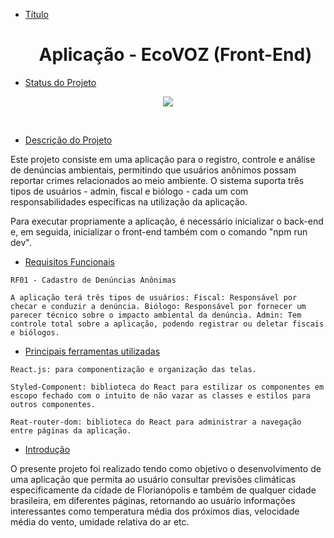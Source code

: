* [Título](#Título) <h1 align="center">Aplicação - EcoVOZ (Front-End)</h1>

* [Status do Projeto](#Status-do-Projeto)

<p align="center">
<img src="https://img.shields.io/badge/Status-Concluído-green">
</p>
<br>

* [Descrição do Projeto](#Descrição-do-Projeto)

Este projeto consiste em uma aplicação para o registro, controle e análise de denúncias ambientais, permitindo que usuários anônimos possam reportar crimes relacionados ao meio ambiente. O sistema suporta três tipos de usuários - admin, fiscal e biólogo - cada um com responsabilidades específicas na utilização da aplicação.

Para executar propriamente a aplicação, é necessário inicializar o back-end e, em seguida, inicializar o front-end também com o comando "npm run dev". 

* [Requisitos Funcionais](#Requisitos-funcionais)

 `RF01 - Cadastro de Denúncias Anônimas`

 `A aplicação terá três tipos de usuários:
 Fiscal: Responsável por checar e conduzir a denúncia.
 Biólogo: Responsável por fornecer um parecer técnico sobre o impacto ambiental da denúncia.
 Admin: Tem controle total sobre a aplicação, podendo registrar ou deletar fiscais e biólogos.`
 
* [Principais ferramentas utilizadas](#Ferramentas-utilizadas)

 `React.js: para componentização e organização das telas.`

 `Styled-Component: biblioteca do React para estilizar os componentes em escopo fechado com o intuito de não vazar as classes e estilos para outros componentes.`
 
 `Reat-router-dom: biblioteca do React para administrar a navegação entre páginas da aplicação.`
 
* [Introdução](#Introducao)

O presente projeto foi realizado tendo como objetivo o desenvolvimento de uma aplicação que permita ao usuário consultar previsões climáticas especificamente da cidade de Florianópolis e também de qualquer cidade brasileira, em diferentes páginas, retornando ao usuário informações interessantes como temperatura média dos próximos dias, velocidade média do vento, umidade relativa do ar etc.

